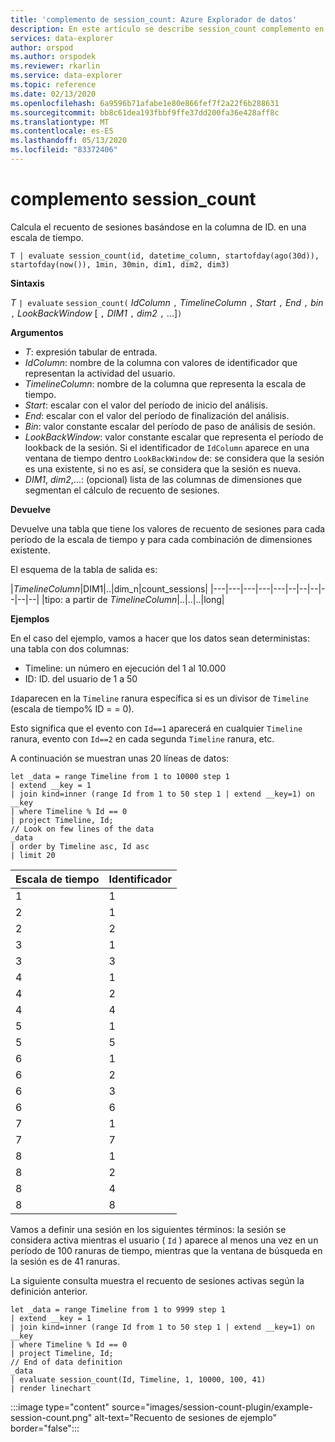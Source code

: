 ```yaml
---
title: 'complemento de session_count: Azure Explorador de datos'
description: En este artículo se describe session_count complemento en Azure Explorador de datos.
services: data-explorer
author: orspod
ms.author: orspodek
ms.reviewer: rkarlin
ms.service: data-explorer
ms.topic: reference
ms.date: 02/13/2020
ms.openlocfilehash: 6a9596b71afabe1e80e866fef7f2a22f6b288631
ms.sourcegitcommit: bb8c61dea193fbbf9ffe37dd200fa36e428aff8c
ms.translationtype: MT
ms.contentlocale: es-ES
ms.lasthandoff: 05/13/2020
ms.locfileid: "83372406"
---
```

# <a name="session_count-plugin"></a>complemento session_count

Calcula el recuento de sesiones basándose en la columna de ID. en una escala de tiempo.

```kusto
T | evaluate session_count(id, datetime_column, startofday(ago(30d)), startofday(now()), 1min, 30min, dim1, dim2, dim3)
```

**Sintaxis**

*T* `| evaluate` `session_count(` *IdColumn* `,` *TimelineColumn* `,` *Start* `,` *End* `,` *bin* `,` *LookBackWindow* [ `,` *DIM1* `,` *dim2* `,` ...]`)`

**Argumentos**

* *T*: expresión tabular de entrada.
* *IdColumn*: nombre de la columna con valores de identificador que representan la actividad del usuario. 
* *TimelineColumn*: nombre de la columna que representa la escala de tiempo.
* *Start*: escalar con el valor del período de inicio del análisis.
* *End*: escalar con el valor del período de finalización del análisis.
* *Bin*: valor constante escalar del período de paso de análisis de sesión.
* *LookBackWindow*: valor constante escalar que representa el período de lookback de la sesión. Si el identificador de `IdColumn` aparece en una ventana de tiempo dentro `LookBackWindow` de: se considera que la sesión es una existente, si no es así, se considera que la sesión es nueva.
* *DIM1*, *dim2*,...: (opcional) lista de las columnas de dimensiones que segmentan el cálculo de recuento de sesiones.

**Devuelve**

Devuelve una tabla que tiene los valores de recuento de sesiones para cada período de la escala de tiempo y para cada combinación de dimensiones existente.

El esquema de la tabla de salida es:

|*TimelineColumn*|DIM1|..|dim_n|count_sessions|
|---|---|---|---|---|--|--|--|--|--|--|
|tipo: a partir de *TimelineColumn*|..|..|..|long|


**Ejemplos**


En el caso del ejemplo, vamos a hacer que los datos sean deterministas: una tabla con dos columnas:
- Timeline: un número en ejecución del 1 al 10.000
- ID: ID. del usuario de 1 a 50

`Id`aparecen en la `Timeline` ranura específica si es un divisor de `Timeline` (escala de tiempo% ID = = 0).

Esto significa que el evento con `Id==1` aparecerá en cualquier `Timeline` ranura, evento con `Id==2` en cada segunda `Timeline` ranura, etc.

A continuación se muestran unas 20 líneas de datos:

<!-- csl: https://help.kusto.windows.net/Samples -->
```kusto
let _data = range Timeline from 1 to 10000 step 1
| extend __key = 1
| join kind=inner (range Id from 1 to 50 step 1 | extend __key=1) on __key
| where Timeline % Id == 0
| project Timeline, Id;
// Look on few lines of the data
_data
| order by Timeline asc, Id asc
| limit 20
```

|Escala de tiempo|Identificador|
|---|---|
|1|1|
|2|1|
|2|2|
|3|1|
|3|3|
|4|1|
|4|2|
|4|4|
|5|1|
|5|5|
|6|1|
|6|2|
|6|3|
|6|6|
|7|1|
|7|7|
|8|1|
|8|2|
|8|4|
|8|8|

Vamos a definir una sesión en los siguientes términos: la sesión se considera activa mientras el usuario ( `Id` ) aparece al menos una vez en un período de 100 ranuras de tiempo, mientras que la ventana de búsqueda en la sesión es de 41 ranuras.

La siguiente consulta muestra el recuento de sesiones activas según la definición anterior.

<!-- csl: https://help.kusto.windows.net/Samples -->
```kusto
let _data = range Timeline from 1 to 9999 step 1
| extend __key = 1
| join kind=inner (range Id from 1 to 50 step 1 | extend __key=1) on __key
| where Timeline % Id == 0
| project Timeline, Id;
// End of data definition
_data
| evaluate session_count(Id, Timeline, 1, 10000, 100, 41)
| render linechart 
```

:::image type="content" source="images/session-count-plugin/example-session-count.png" alt-text="Recuento de sesiones de ejemplo" border="false":::
